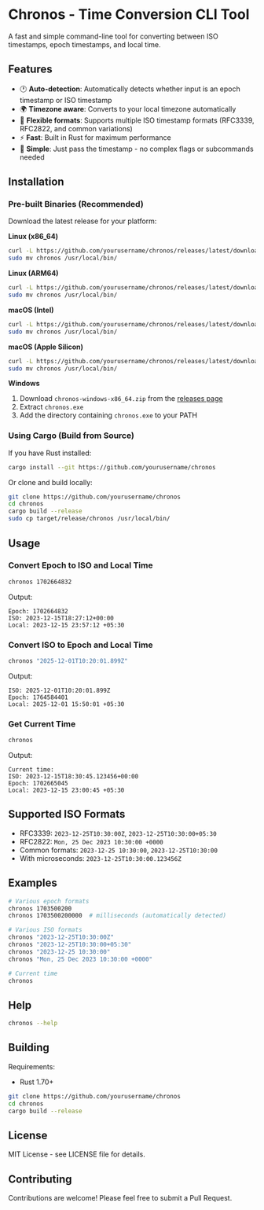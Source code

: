 # Chronos - Time Conversion CLI Tool

A fast and simple command-line tool for converting between ISO timestamps, epoch timestamps, and local time.

## Features

- 🕐 **Auto-detection**: Automatically detects whether input is an epoch timestamp or ISO timestamp
- 🌍 **Timezone aware**: Converts to your local timezone automatically
- 📅 **Flexible formats**: Supports multiple ISO timestamp formats (RFC3339, RFC2822, and common variations)
- ⚡ **Fast**: Built in Rust for maximum performance
- 🔧 **Simple**: Just pass the timestamp - no complex flags or subcommands needed

## Installation

### Pre-built Binaries (Recommended)

Download the latest release for your platform:

**Linux (x86_64)**
```bash
curl -L https://github.com/yourusername/chronos/releases/latest/download/chronos-linux-x86_64.tar.gz | tar xz
sudo mv chronos /usr/local/bin/
```

**Linux (ARM64)**
```bash
curl -L https://github.com/yourusername/chronos/releases/latest/download/chronos-linux-aarch64.tar.gz | tar xz
sudo mv chronos /usr/local/bin/
```

**macOS (Intel)**
```bash
curl -L https://github.com/yourusername/chronos/releases/latest/download/chronos-macos-x86_64.tar.gz | tar xz
sudo mv chronos /usr/local/bin/
```

**macOS (Apple Silicon)**
```bash
curl -L https://github.com/yourusername/chronos/releases/latest/download/chronos-macos-aarch64.tar.gz | tar xz
sudo mv chronos /usr/local/bin/
```

**Windows**
1. Download `chronos-windows-x86_64.zip` from the [releases page](https://github.com/yourusername/chronos/releases)
2. Extract `chronos.exe` 
3. Add the directory containing `chronos.exe` to your PATH

### Using Cargo (Build from Source)

If you have Rust installed:

```bash
cargo install --git https://github.com/yourusername/chronos
```

Or clone and build locally:

```bash
git clone https://github.com/yourusername/chronos
cd chronos
cargo build --release
sudo cp target/release/chronos /usr/local/bin/
```

## Usage

### Convert Epoch to ISO and Local Time

```bash
chronos 1702664832
```

Output:
```
Epoch: 1702664832
ISO: 2023-12-15T18:27:12+00:00
Local: 2023-12-15 23:57:12 +05:30
```

### Convert ISO to Epoch and Local Time

```bash
chronos "2025-12-01T10:20:01.899Z"
```

Output:
```
ISO: 2025-12-01T10:20:01.899Z
Epoch: 1764584401
Local: 2025-12-01 15:50:01 +05:30
```

### Get Current Time

```bash
chronos
```

Output:
```
Current time:
ISO: 2023-12-15T18:30:45.123456+00:00
Epoch: 1702665045
Local: 2023-12-15 23:00:45 +05:30
```

## Supported ISO Formats

- RFC3339: `2023-12-25T10:30:00Z`, `2023-12-25T10:30:00+05:30`
- RFC2822: `Mon, 25 Dec 2023 10:30:00 +0000`
- Common formats: `2023-12-25 10:30:00`, `2023-12-25T10:30:00`
- With microseconds: `2023-12-25T10:30:00.123456Z`

## Examples

```bash
# Various epoch formats
chronos 1703500200
chronos 1703500200000  # milliseconds (automatically detected)

# Various ISO formats
chronos "2023-12-25T10:30:00Z"
chronos "2023-12-25T10:30:00+05:30"
chronos "2023-12-25 10:30:00"
chronos "Mon, 25 Dec 2023 10:30:00 +0000"

# Current time
chronos
```

## Help

```bash
chronos --help
```

## Building

Requirements:
- Rust 1.70+ 

```bash
git clone https://github.com/yourusername/chronos
cd chronos
cargo build --release
```

## License

MIT License - see LICENSE file for details.

## Contributing

Contributions are welcome! Please feel free to submit a Pull Request.
